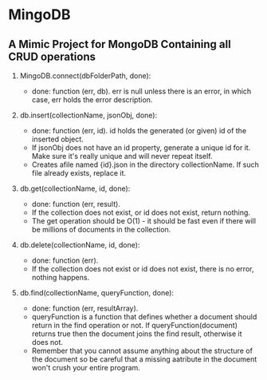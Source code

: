 # MingoDB
## A Mimic Project for MongoDB Containing all CRUD operations

1. MingoDB.connect(dbFolderPath, done):

   * done: function (err, db). err is null unless there is an error, in which case, err holds the error description.

2. db.insert(collectionName, jsonObj, done):

   * done: function (err, id). id holds the generated (or given) id of the inserted object.
   * If jsonObj does not have an id property, generate a unique id for it. Make sure it's really unique and will never repeat itself.
   * Creates afile named {id}.json in the directory collectionName. If such file already exists, replace it.

3. db.get(collectionName, id, done):

   * done: function (err, result).
   * If the collection does not exist, or id does not exist, return nothing.
   * The get operation should be O(1) - it should be fast even if there will be millions of documents in the collection.

4. db.delete(collectionName, id, done):

   * done: function (err).
   * If the collection does not exist or id does not exist, there is no error, nothing happens.

5. db.find(collectionName, queryFunction, done):

   * done: function (err, resultArray).
   * queryFunction is a function that defines whether a document should return in the find operation or not. If queryFunction(document) returns true then the document joins the find result, otherwise it does not.
   * Remember that you cannot assume anything about the structure of the document so be careful that a missing aatribute in the document won't crush your entire program.
